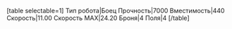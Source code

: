 [table selectable=1]
Тип робота|Боец
Прочность|7000
Вместимость|440
Скорость|11.00
Скорость MAX|24.20
Броня|4
Поля|4
[/table]
